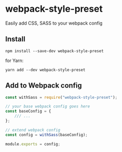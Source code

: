 # webpack-style-preset
Easily add CSS, SASS to your webpack config

## Install

`npm install --save-dev webpack-style-preset`

for Yarn:

`yarn add --dev webpack-style-preset`

## Add to Webpack config

```javascript
const withSass = require("webpack-style-preset");

// your base webpack config goes here
const baseConfig = {
    /// ...
};

// extend webpack config
const config = withSass(baseConfig);

module.exports = config;
```

